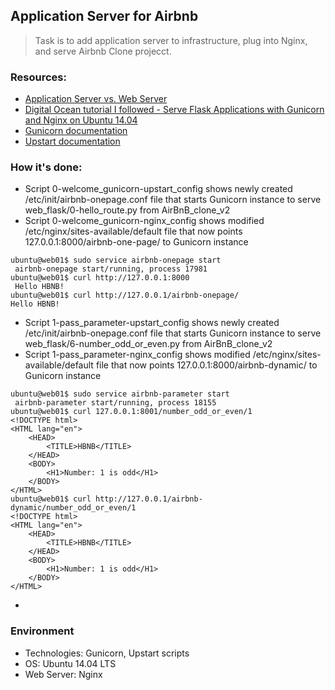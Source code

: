 ## Application Server for Airbnb
> Task is to add application server to infrastructure, plug into Nginx, and serve Airbnb Clone projecct.

### Resources:
* [Application Server vs. Web Server](https://www.nginx.com/resources/glossary/application-server-vs-web-server/)
* [Digital Ocean tutorial I followed - Serve Flask Applications with Gunicorn and Nginx on Ubuntu 14.04](https://www.digitalocean.com/community/tutorials/how-to-serve-flask-applications-with-gunicorn-and-nginx-on-ubuntu-14-04)
* [Gunicorn documentation](http://docs.gunicorn.org/en/latest/run.html)
* [Upstart documentation](http://upstart.ubuntu.com/cookbook/)

### How it's done:
* Script 0-welcome_gunicorn-upstart_config shows newly created /etc/init/airbnb-onepage.conf file that starts Gunicorn instance to serve web_flask/0-hello_route.py from AirBnB_clone_v2
* Script 0-welcome_gunicorn-nginx_config shows modified /etc/nginx/sites-available/default file that now points 127.0.0.1:8000/airbnb-one-page/ to Gunicorn instance
```
ubuntu@web01$ sudo service airbnb-onepage start
 airbnb-onepage start/running, process 17981
ubuntu@web01$ curl http://127.0.0.1:8000
 Hello HBNB!
ubuntu@web01$ curl http://127.0.0.1/airbnb-onepage/
Hello HBNB!
```
* Script 1-pass_parameter-upstart_config shows newly created /etc/init/airbnb-onepage.conf file that starts Gunicorn instance to serve web_flask/6-number_odd_or_even.py from AirBnB_clone_v2
* Script 1-pass_parameter-nginx_config shows modified /etc/nginx/sites-available/default file that now points 127.0.0.1:8000/airbnb-dynamic/ to Gunicorn instance
```
ubuntu@web01$ sudo service airbnb-parameter start
 airbnb-parameter start/running, process 18155
ubuntu@web01$ curl 127.0.0.1:8001/number_odd_or_even/1
<!DOCTYPE html>
<HTML lang="en">
    <HEAD>
        <TITLE>HBNB</TITLE>
    </HEAD>
    <BODY>
        <H1>Number: 1 is odd</H1>
    </BODY>
</HTML>
ubuntu@web01$ curl http://127.0.0.1/airbnb-dynamic/number_odd_or_even/1
<!DOCTYPE html>
<HTML lang="en">
    <HEAD>
        <TITLE>HBNB</TITLE>
    </HEAD>
    <BODY>
        <H1>Number: 1 is odd</H1>
    </BODY>
</HTML>
```
* 

### Environment
* Technologies: Gunicorn, Upstart scripts
* OS: Ubuntu 14.04 LTS
* Web Server: Nginx



